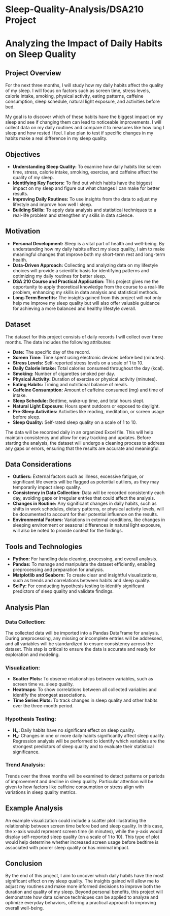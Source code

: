 # Sleep-Quality-Analysis/DSA210 Project

# Analyzing the Impact of Daily Habits on Sleep Quality

## Project Overview
For the next three months, I will study how my daily habits affect the quality of my sleep. I will focus on factors such as screen time, stress levels, calorie intake, smoking, physical activity, eating patterns, caffeine consumption, sleep schedule, natural light exposure, and activities before bed.

My goal is to discover which of these habits have the biggest impact on my sleep and see if changing them can lead to noticeable improvements. I will collect data on my daily routines and compare it to measures like how long I sleep and how rested I feel. I also plan to test if specific changes in my habits make a real difference in my sleep quality.

## Objectives
- **Understanding Sleep Quality:** To examine how daily habits like screen time, stress, calorie intake, smoking, exercise, and caffeine affect the quality of my sleep.
- **Identifying Key Factors:** To find out which habits have the biggest impact on my sleep and figure out what changes I can make for better results.
- **Improving Daily Routines:** To use insights from the data to adjust my lifestyle and improve how well I sleep.
- **Building Skills:** To apply data analysis and statistical techniques to a real-life problem and strengthen my skills in data science.

## Motivation
- **Personal Development:** Sleep is a vital part of health and well-being. By understanding how my daily habits affect my sleep quality, I aim to make meaningful changes that improve both my short-term rest and long-term health.
- **Data-Driven Approach:** Collecting and analyzing data on my lifestyle choices will provide a scientific basis for identifying patterns and optimizing my daily routines for better sleep.
- **DSA 210 Course and Practical Application:** This project gives me the opportunity to apply theoretical knowledge from the course to a real-life problem, enhancing my skills in data analysis and statistical methods.
- **Long-Term Benefits:** The insights gained from this project will not only help me improve my sleep quality but will also offer valuable guidance for achieving a more balanced and healthy lifestyle overall.

## Dataset
The dataset for this project consists of daily records I will collect over three months. The data includes the following attributes:
- **Date:** The specific day of the record.
- **Screen Time:** Time spent using electronic devices before bed (minutes).
- **Stress Levels:** Self-reported stress levels on a scale of 1 to 10.
- **Daily Calorie Intake:** Total calories consumed throughout the day (kcal).
- **Smoking:** Number of cigarettes smoked per day.
- **Physical Activity:** Duration of exercise or physical activity (minutes).
- **Eating Habits:** Timing and nutritional balance of meals.
- **Caffeine Consumption:** Amount of caffeine consumed (mg) and time of intake.
- **Sleep Schedule:** Bedtime, wake-up time, and total hours slept.
- **Natural Light Exposure:** Hours spent outdoors or exposed to daylight.
- **Pre-Sleep Activities:** Activities like reading, meditation, or screen usage before sleep.
- **Sleep Quality:** Self-rated sleep quality on a scale of 1 to 10.

The data will be recorded daily in an organized Excel file. This will help maintain consistency and allow for easy tracking and updates. Before starting the analysis, the dataset will undergo a cleaning process to address any gaps or errors, ensuring that the results are accurate and meaningful.

## Data Considerations
- **Outliers:** External factors such as illness, excessive fatigue, or significant life events will be flagged as potential outliers, as they may temporarily impact sleep quality.
- **Consistency in Data Collection:** Data will be recorded consistently each day, avoiding gaps or irregular entries that could affect the analysis.
- **Changes in Routine:** Any significant changes in daily habits, such as shifts in work schedules, dietary patterns, or physical activity levels, will be documented to account for their potential influence on the results.
- **Environmental Factors:** Variations in external conditions, like changes in sleeping environment or seasonal differences in natural light exposure, will also be noted to provide context for the findings.

## Tools and Technologies
- **Python:** For handling data cleaning, processing, and overall analysis.
- **Pandas:** To manage and manipulate the dataset efficiently, enabling preprocessing and preparation for analysis.
- **Matplotlib and Seaborn:** To create clear and insightful visualizations, such as trends and correlations between habits and sleep quality.
- **SciPy:** For conducting hypothesis testing to identify significant predictors of sleep quality and validate findings.

## Analysis Plan
### Data Collection:
The collected data will be imported into a Pandas DataFrame for analysis. During preprocessing, any missing or incomplete entries will be addressed, and all variables will be standardized to ensure consistency across the dataset. This step is critical to ensure the data is accurate and ready for exploration and modeling.

### Visualization:
- **Scatter Plots:** To observe relationships between variables, such as screen time vs. sleep quality.
- **Heatmaps:** To show correlations between all collected variables and identify the strongest associations.
- **Time Series Plots:** To track changes in sleep quality and other habits over the three-month period.

### Hypothesis Testing:
- **H₀:** Daily habits have no significant effect on sleep quality.
- **Hₐ:** Changes in one or more daily habits significantly affect sleep quality.
Regression analysis will be performed to identify which variables are the strongest predictors of sleep quality and to evaluate their statistical significance.

### Trend Analysis:
Trends over the three months will be examined to detect patterns or periods of improvement and decline in sleep quality. Particular attention will be given to how factors like caffeine consumption or stress align with variations in sleep quality metrics.

## Example Analysis
An example visualization could include a scatter plot illustrating the relationship between screen time before bed and sleep quality. In this case, the x-axis would represent screen time (in minutes), while the y-axis would display self-reported sleep quality (on a scale of 1 to 10). This type of plot would help determine whether increased screen usage before bedtime is associated with poorer sleep quality or has minimal impact.

## Conclusion
By the end of this project, I aim to uncover which daily habits have the most significant effect on my sleep quality. The insights gained will allow me to adjust my routines and make more informed decisions to improve both the duration and quality of my sleep. Beyond personal benefits, this project will demonstrate how data science techniques can be applied to analyze and optimize everyday behaviors, offering a practical approach to improving overall well-being.
